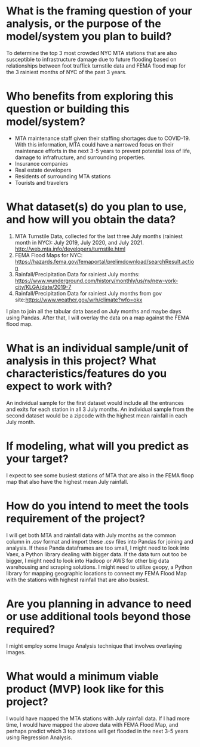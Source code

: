 # What is the framing question of your analysis, or the purpose of the model/system you plan to build?
To determine the top 3 most crowded NYC MTA stations that are also susceptible to infrastructure damage due to future flooding based on relationships between foot traffick turnstile data and FEMA flood map for the 3 rainiest months of NYC of the past 3 years. 

# Who benefits from exploring this question or building this model/system?
- MTA maintenance staff given their staffing shortages due to COVID-19. With this information, MTA could have a narrowed focus on their maintenace efforts in the next 3-5 years to prevent potential loss of life, damage to infrafructure, and surrounding properties. 
- Insurance companies
- Real estate developers
- Residents of surrounding MTA stations
- Tourists and travelers

# What dataset(s) do you plan to use, and how will you obtain the data?
1) MTA Turnstile Data, collected for the last three July months (rainiest month in NYC): July 2019, July 2020, and July 2021. http://web.mta.info/developers/turnstile.html
2) FEMA Flood Maps for NYC: https://hazards.fema.gov/femaportal/prelimdownload/searchResult.action
3) Rainfall/Precipitation Data for rainiest July months: https://www.wunderground.com/history/monthly/us/ny/new-york-city/KLGA/date/2019-7
4) Rainfall/Precipitation Data for rainiest July months from gov site:https://www.weather.gov/wrh/climate?wfo=okx

I plan to join all the tabular data based on July months and maybe days using Pandas. After that, I will overlay the data on a map against the FEMA flood map. 

# What is an individual sample/unit of analysis in this project? What characteristics/features do you expect to work with?
An individual sample for the first dataset would include all the entrances and exits for each station in all 3 July months. An individual sample from the second dataset would be a zipcode with the highest mean rainfall in each July month. 

# If modeling, what will you predict as your target?
I expect to see some busiest stations of MTA that are also in the FEMA floop map that also have the highest mean July rainfall. 

# How do you intend to meet the tools requirement of the project?
I will get both MTA and rainfall data with July months as the common column in .csv format and import these .csv files into Pandas for joining and analysis. If these Panda dataframes are too small, I might need to look into Vaex, a Python library dealing with bigger data. If the data turn out too be bigger, I might need to look into Hadoop or AWS for other big data warehousing and scraping solutions. I might need to utilize geopy, a Python library for mapping geographic locations to connect my FEMA Flood Map with the stations with highest rainfall that are also busiest. 

# Are you planning in advance to need or use additional tools beyond those required?
I might employ some Image Analysis technique that involves overlaying images. 

# What would a minimum viable product (MVP) look like for this project?
I would have mapped the MTA stations with July rainfall data. If I had more time, I would have mapped the above data with FEMA Flood Map, and perhaps predict which 3 top stations will get flooded in the next 3-5 years using Regression Analysis. 



